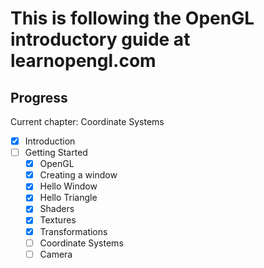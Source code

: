 # This is following the OpenGL introductory guide at learnopengl.com

## Progress

Current chapter: Coordinate Systems

- [x] Introduction
- [ ] Getting Started
  - [x] OpenGL
  - [x] Creating a window
  - [x] Hello Window
  - [x] Hello Triangle
  - [x] Shaders
  - [x] Textures
  - [x] Transformations
  - [ ] Coordinate Systems
  - [ ] Camera
